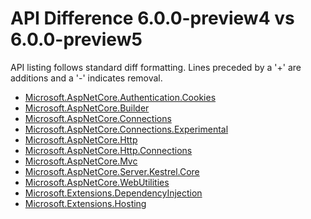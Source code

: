 # API Difference 6.0.0-preview4 vs 6.0.0-preview5

API listing follows standard diff formatting. Lines preceded by a '+' are
additions and a '-' indicates removal.

* [Microsoft.AspNetCore.Authentication.Cookies](6.0-preview5_Microsoft.AspNetCore.Authentication.Cookies.md)
* [Microsoft.AspNetCore.Builder](6.0-preview5_Microsoft.AspNetCore.Builder.md)
* [Microsoft.AspNetCore.Connections](6.0-preview5_Microsoft.AspNetCore.Connections.md)
* [Microsoft.AspNetCore.Connections.Experimental](6.0-preview5_Microsoft.AspNetCore.Connections.Experimental.md)
* [Microsoft.AspNetCore.Http](6.0-preview5_Microsoft.AspNetCore.Http.md)
* [Microsoft.AspNetCore.Http.Connections](6.0-preview5_Microsoft.AspNetCore.Http.Connections.md)
* [Microsoft.AspNetCore.Mvc](6.0-preview5_Microsoft.AspNetCore.Mvc.md)
* [Microsoft.AspNetCore.Server.Kestrel.Core](6.0-preview5_Microsoft.AspNetCore.Server.Kestrel.Core.md)
* [Microsoft.AspNetCore.WebUtilities](6.0-preview5_Microsoft.AspNetCore.WebUtilities.md)
* [Microsoft.Extensions.DependencyInjection](6.0-preview5_Microsoft.Extensions.DependencyInjection.md)
* [Microsoft.Extensions.Hosting](6.0-preview5_Microsoft.Extensions.Hosting.md)

